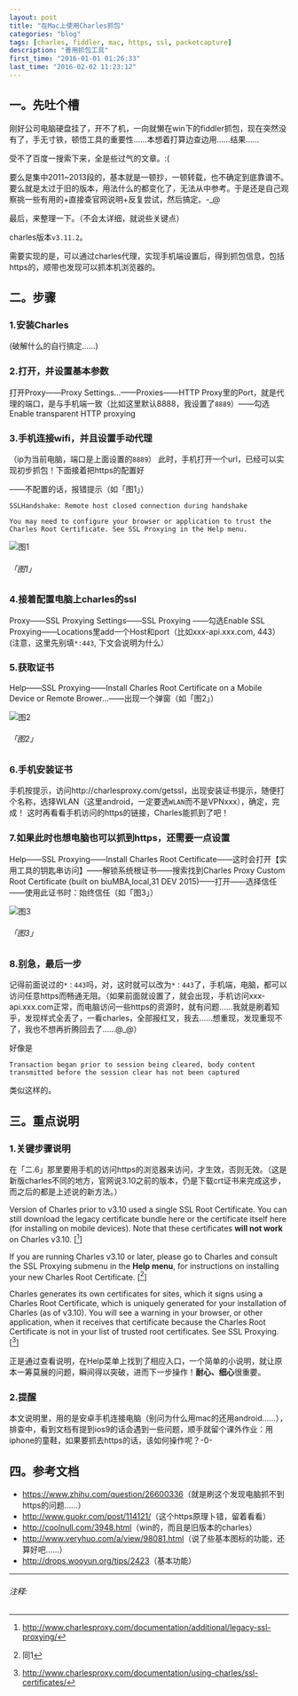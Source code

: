 ```yaml
---
layout: post
title: "在Mac上使用Charles抓包"
categories: "blog"
tags: [charles, fiddler, mac, https, ssl, packetcapture]
description: "善用抓包工具"
first_time: "2016-01-01 01:26:33"
last_time: "2016-02-02 11:23:12"
---
```


## 一。先吐个槽

刚好公司电脑硬盘挂了，开不了机，一向就懒在win下的fiddler抓包，现在突然没有了，手无寸铁，顿悟工具的重要性……本想着打算边查边用……结果……

受不了百度一搜索下来，全是些过气的文章。:( 

要么是集中2011~2013段的，基本就是一顿抄，一顿转载，也不确定到底靠谱不。要么就是太过于旧的版本，用法什么的都变化了，无法从中参考。于是还是自己观察挑一些有用的+直接查官网说明+反复尝试，然后搞定。-_@

最后，来整理一下。（不会太详细，就说些关键点）

charles版本`v3.11.2`。

需要实现的是，可以通过charles代理，实现手机端设置后，得到抓包信息，包括https的，顺带也发现可以抓本机浏览器的。

## 二。步骤

### 1.安装Charles

(破解什么的自行搞定……)

### 2.打开，并设置基本参数

打开Proxy——Proxy Settings...——Proxies——HTTP Proxy里的Port，就是代理的端口，是与手机端一致（比如这里默认8888，我设置了`8889`）——勾选Enable transparent HTTP proxying

### 3.手机连接wifi，并且设置手动代理

（ip为当前电脑，端口是上面设置的`8889`）
此时，手机打开一个url，已经可以实现初步抓包！下面接着把https的配置好

——不配置的话，报错提示（如「图1」）

```
SSLHandshake: Remote host closed connection during handshake

You may need to configure your browser or application to trust the Charles Root Certificate. See SSL Proxying in the Help menu.
```

![图1][img_1]

###### 「图1」

### 4.接着配置电脑上charles的ssl

Proxy——SSL Proxying Settings——SSL Proxying ——勾选Enable SSL Proxying——Locations里add一个Host和port（比如xxx-api.xxx.com, 443）(注意，这里先别填`*:443`, 下文会说明为什么）​

### 5.获取证书

Help——SSL Proxying——Install Charles Root Certificate on a Mobile Device or Remote Brower...——出现一个弹窗（如「图2」）

![图2][img_2]

###### 「图2」

### 6.手机安装证书

手机按提示，访问http://charlesproxy.com/getssl，出现安装证书提示，随便打个名称，选择WLAN（这里android，一定要选`WLAN`而不是VPNxxx），确定，完成！
这时再看看手机访问的https的链接，Charles能抓到了吧！

### 7.如果此时也想电脑也可以抓到https，还需要一点设置

Help——SSL Proxying——Install Charles Root Certificate——这时会打开【实用工具的钥匙串访问】——解锁系统根证书——搜索找到Charles Proxy Custom Root Certificate (built on biuMBA,local,31 DEV 2015)——打开——选择信任——使用此证书时：始终信任（如「图3」）​

![图3][img_3]

###### 「图3」

### 8.别急，最后一步

记得前面说过的`*：443`吗，对，这时就可以改为`*：443`了，手机端，电脑，都可以访问任意https而畅通无阻。（如果前面就设置了，就会出现，手机访问xxx-api.xxx.com正常，而电脑访问一些https的资源时，就有问题……我就是刷着知乎，发现样式全丢了，一看charles，全部报红叉，我去……想重现，发现重现不了，我也不想再折腾回去了……@_@）

好像是

```
Transaction began prior to session being cleared, body content transmitted before the session clear has not been captured
```

类似这样的。

## 三。重点说明

### 1.关键步骤说明

在「二.6」那里要用手机的访问https的浏览器来访问，才生效，否则无效。（这是新版charles不同的地方，官网说3.10之前的版本，仍是下载crt证书来完成这步，而之后的都是上述说的新方法。）

Version of Charles prior to v3.10 used a single SSL Root Certificate. You can still download the legacy certificate bundle here or the certificate itself here (for installing on mobile devices). Note that these certificates **will not work** on Charles v3.10. [[^note_1]]

If you are running Charles v3.10 or later, please go to Charles and consult the SSL Proxying submenu in the **Help menu**, for instructions on installing your new Charles Root Certificate. [[^note_2]]

Charles generates its own certificates for sites, which it signs using a Charles Root Certificate, which is uniquely generated for your installation of Charles (as of v3.10). You will see a warning in your browser, or other application, when it receives that certificate because the Charles Root Certificate is not in your list of trusted root certificates. See SSL Proxying. [[^note_3]]

正是通过查看说明，在Help菜单上找到了相应入口，一个简单的小说明，就让原本一筹莫展的问题，瞬间得以突破，进而下一步操作！**耐心、细心**很重要。

### 2.提醒

本文说明里，用的是安卓手机连接电脑（别问为什么用mac的还用android……），排查中，看到文档有提到ios9的话会遇到一些问题，顺手就留个课外作业：用iphone的童鞋，如果要抓去https的话，该如何操作呢？-0-

## 四。参考文档

* <https://www.zhihu.com/question/26600336>（就是刷这个发现电脑抓不到https的问题……）
* <http://www.guokr.com/post/114121/>（这个https原理卜错，留着看看）
* <http://coolnull.com/3948.html>（win的，而且是旧版本的charles）
* <http://www.veryhuo.com/a/view/98081.html>（说了些基本图标的功能，还算好吧……）
* <http://drops.wooyun.org/tips/2423>（基本功能）

---

###### 注释:
[^note_1]: <http://www.charlesproxy.com/documentation/additional/legacy-ssl-proxying/>
[^note_2]: 同1
[^note_3]: <http://www.charlesproxy.com/documentation/using-charles/ssl-certificates/>


[img_1]: http://bluebiu.com/img/charles_for_mac/charles_1.png "charles_https_warning"
[img_2]: http://bluebiu.com/img/charles_for_mac/charles_2.png "allow_mobile_proxy"
[img_3]: http://bluebiu.com/img/charles_for_mac/charles_3.png "cenfigure_certificate"
